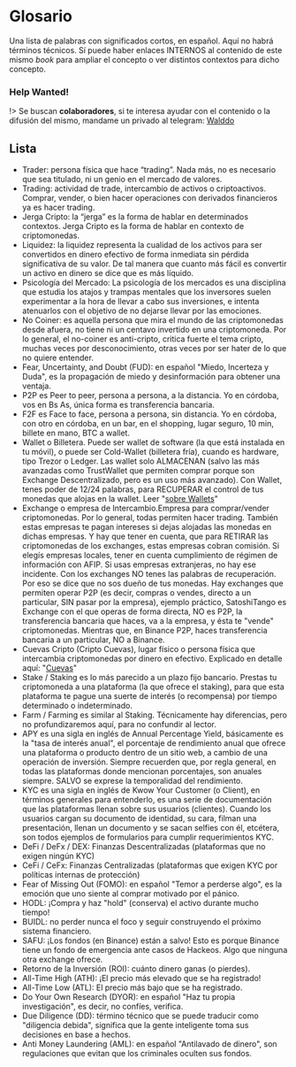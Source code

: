 # Glosario

Una lista de palabras con significados cortos, en español. Aquí no habrá términos técnicos. Sí puede haber enlaces INTERNOS al contenido de este mismo *book* para ampliar el concepto o ver distintos contextos para dicho concepto.

### Help Wanted! <!-- {docsify-ignore} -->

!> Se buscan **colaboradores**, si te interesa ayudar con el contenido o la difusión del mismo, mandame un privado al telegram: [Walddo](https://t.me/walddo)


## Lista

- Trader: persona física que hace “trading”. Nada más, no es necesario que sea titulado, ni un genio en el mercado de valores.
- Trading: actividad de trade, intercambio de activos o criptoactivos. Comprar, vender, o bien hacer operaciones con derivados financieros ya es hacer trading.
- Jerga Cripto: la “jerga” es la forma de hablar en determinados contextos. Jerga Cripto es la forma de hablar en contexto de criptomonedas.
- Liquidez: la liquidez representa la cualidad de los activos para ser convertidos en dinero efectivo de forma inmediata sin pérdida significativa de su valor. De tal manera que cuanto más fácil es convertir un activo en dinero se dice que es más líquido.
- Psicología del Mercado: La psicología de los mercados es una disciplina que estudia los atajos y trampas mentales que los inversores suelen experimentar a la hora de llevar a cabo sus inversiones, e intenta atenuarlos con el objetivo de no dejarse llevar por las emociones.
- No Coiner: es aquella persona que mira el mundo de las criptomonedas desde afuera, no tiene ni un centavo invertido en una criptomoneda. Por lo general, el no-coiner es anti-cripto, critica fuerte el tema cripto, muchas veces por desconocimiento, otras veces por ser hater de lo que no quiere entender.
- Fear, Uncertainty, and Doubt (FUD): en español "Miedo, Incerteza y Duda", es la propagación de miedo y desinformación para obtener una ventaja.
- P2P es Peer to peer, persona a persona, a la distancia. Yo en córdoba, vos en Bs As, única forma es transferencia bancaria.
- F2F es Face to face, persona a persona, sin distancia. Yo en córdoba, con otro en córdoba, en un bar, en el shopping, lugar seguro, 10 min, billete en mano, BTC a wallet.
- Wallet o Billetera. Puede ser wallet de software (la que está instalada en tu móvil), o puede ser Cold-Wallet (billetera fría), cuando es hardware, tipo Trezor o Ledger. Las wallet solo ALMACENAN (salvo las más avanzadas como TrustWallet que permiten comprar porque son Exchange Descentralizado, pero es un uso más avanzado). Con Wallet, tenes poder de 12/24 palabras, para RECUPERAR el control de tus monedas que alojas en la wallet. Leer "[sobre Wallets](/c/wallets.md)"
- Exchange o empresa de Intercambio.Empresa para comprar/vender criptomonedas. Por lo general, todas permiten hacer trading. También estas empresas te pagan intereses si dejas alojadas las monedas en dichas empresas. Y hay que tener en cuenta, que para RETIRAR las criptomonedas de los exchanges, estas empresas cobran comisión. Si elegís empresas locales, tener en cuenta cumplimiento de régimen de información con AFIP. Si usas empresas extranjeras, no hay ese incidente. Con los exchanges NO tenes las palabras de recuperación. Por eso se dice que no sos dueño de tus monedas. Hay exchanges que permiten operar P2P (es decir, compras o vendes, directo a un particular, SIN pasar por la empresa), ejemplo práctico, SatoshiTango es Exchange con el que operas de forma directa, NO es P2P, la transferencia bancaria que haces, va a la empresa, y ésta te "vende" criptomonedas. Mientras que, en Binance P2P, haces transferencia bancaria a un particular, NO a Binance.
- Cuevas Cripto (Cripto Cuevas), lugar físico o persona física que intercambia criptomonedas por dinero en efectivo. Explicado en detalle aquí: "[Cuevas](/c/#cuevas)"
- Stake / Staking es lo más parecido a un plazo fijo bancario. Prestas tu criptomoneda a una plataforma (la que ofrece el staking), para que esta plataforma te pague una suerte de interés (o recompensa) por tiempo determinado o indeterminado.
- Farm / Farming es similar al Staking. Técnicamente hay diferencias, pero no profundizaremos aquí, para no confundir al lector.
- APY es una sigla en inglés de Annual Percentage Yield, básicamente es la "tasa de interés anual", el porcentaje de rendimiento anual que ofrece una plataforma o producto dentro de un sitio web, a cambio de una operación de inversión. Siempre recuerden que, por regla general, en todas las plataformas donde mencionan porcentajes, son anuales siempre. SALVO se exprese la temporalidad del rendimiento.
- KYC es una sigla en inglés de Kwow Your Customer (o Client), en términos generales para entenderlo, es una serie de documentación que las plataformas llenan sobre sus usuarios (clientes). Cuando los usuarios cargan su documento de identidad, su cara, filman una presentación, llenan un documento y se sacan selfies con él, etcétera, son todos ejemplos de formularios para cumplir requerimientos KYC.
- DeFi / DeFx / DEX: Finanzas Descentralizadas (plataformas que no exigen ningún KYC)
- CeFi / CeFx: Finanzas Centralizadas (plataformas que exigen KYC por políticas internas de protección)
- Fear of Missing Out (FOMO): en español "Temor a perderse algo", es la emoción que uno siente al comprar motivado por el pánico.
- HODL: ¡Compra y haz "hold" (conserva) el activo durante mucho tiempo!
- BUIDL: no perder nunca el foco y seguir construyendo el próximo sistema financiero.
- SAFU: ¡Los fondos (en Binance) están a salvo! Esto es porque Binance tiene un fondo de emergencia ante casos de Hackeos. Algo que ninguna otra exchange ofrece.
- Retorno de la Inversión (ROI): cuánto dinero ganas (o pierdes).
- All-Time High (ATH): ¡El precio más elevado que se ha registrado!
- All-Time Low (ATL): El precio más bajo que se ha registrado.
- Do Your Own Research (DYOR): en español "Haz tu propia investigación", es decir, no confíes, verifica.
- Due Diligence (DD): término técnico que se puede traducir como "diligencia debida", significa que la gente inteligente toma sus decisiones en base a hechos.
- Anti Money Laundering (AML): en español "Antilavado de dinero", son regulaciones que evitan que los criminales oculten sus fondos.